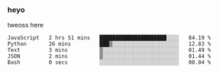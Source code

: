 ### heyo
tweoss here

<!--START_SECTION:waka-->

```text
JavaScript   2 hrs 51 mins   █████████████████████░░░░   84.19 %
Python       26 mins         ███▒░░░░░░░░░░░░░░░░░░░░░   12.83 %
Text         3 mins          ▒░░░░░░░░░░░░░░░░░░░░░░░░   01.49 %
JSON         2 mins          ▒░░░░░░░░░░░░░░░░░░░░░░░░   01.44 %
Bash         0 secs          ░░░░░░░░░░░░░░░░░░░░░░░░░   00.04 %
```

<!--END_SECTION:waka-->

<!--
**Tweoss/tweoss** is a ✨ _special_ ✨ repository because its `README.md` (this file) appears on your GitHub profile.

Here are some ideas to get you started:

- 🔭 I’m currently working on ...
- 🌱 I’m currently learning ...
- 👯 I’m looking to collaborate on ...
- 🤔 I’m looking for help with ...
- 💬 Ask me about ...
- 📫 How to reach me: ...
- 😄 Pronouns: ...
- ⚡ Fun fact: ...
-->
